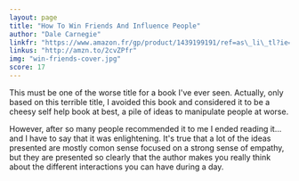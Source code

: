 ```yaml
---
layout: page
title: "How To Win Friends And Influence People"
author: "Dale Carnegie"
linkfr: "https://www.amazon.fr/gp/product/1439199191/ref=as\_li\_tl?ie=UTF8&camp=1642&creative=6746&creativeASIN=1439199191&linkCode=as2&tag=mg092-21"
linkus: "http://amzn.to/2cvZPfr" 
img: "win-friends-cover.jpg"
score: 17
---
```


This must be one of the worse title for a book I've ever seen. Actually, only based on this terrible title, I avoided this book and considered it to be a cheesy self help book at best, a pile of ideas to manipulate people at worse.

However, after so many people recommended it to me I ended reading it... and I have to say that it was enlightening. It's true that a lot of the ideas presented are mostly comon sense focused on a strong sense of empathy, but they are presented so clearly that the author makes you really think about the different interactions you can have during a day. 